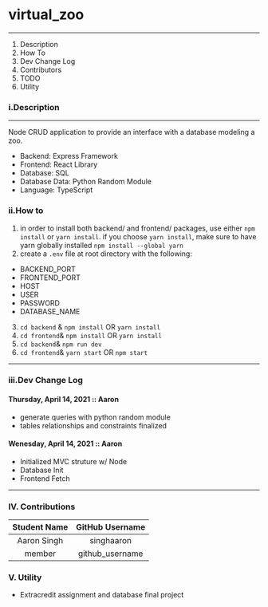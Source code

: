 # virtual_zoo

---

1.  Description
2.  How To
3.  Dev Change Log
4.  Contributors
5.  TODO
6.  Utility

### i.Description

---

Node CRUD application to provide an interface with a database modeling a zoo.

- Backend: Express Framework
- Frontend: React Library
- Database: SQL
- Database Data: Python Random Module
- Language: TypeScript

### ii.How to

1. in order to install both backend/ and frontend/ packages, use either `npm install` or `yarn install`. if you choose `yarn install`, make sure to have yarn globally installed `npm install --global yarn`
2. create a `.env` file at root directory with the following:

- BACKEND_PORT
- FRONTEND_PORT
- HOST
- USER
- PASSWORD
- DATABASE_NAME

3. `cd backend` & `npm install` OR `yarn install`
4. `cd frontend`& `npm install` OR `yarn install`
5. `cd backend`& `npm run dev`
6. `cd frontend`& `yarn start` OR `npm start`

---

### iii.Dev Change Log

#### Thursday, April 14, 2021 :: Aaron

- generate queries with python random module
- tables relationships and constraints finalized

#### Wenesday, April 14, 2021 :: Aaron

- Initialized MVC struture w/ Node
- Database Init
- Frontend Fetch

---

### IV. Contributions

| Student Name | GitHub Username |
| :----------: | :-------------: |
| Aaron Singh  |   singhaaron    |
|    member    | github_username |

### V. Utility

- Extracredit assignment and database final project
